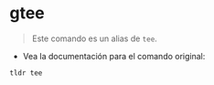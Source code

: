 # gtee

> Este comando es un alias de `tee`.

- Vea la documentación para el comando original:

`tldr tee`
